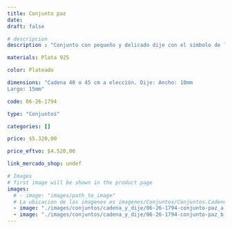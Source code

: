 ```yaml
---
title: Conjunto paz
date: 
draft: false

# descripcion
description : "Conjunto con pequeño y delicado dije con el símbolo de la paz. Hermoso brillo por su terminación lisa.   "

materials: Plata 925

color: Plateado

dimensions: "Cadena 40 o 45 cm a elección. Dije: Ancho: 10mm 
Largo: 15mm"

code: 06-26-1794

type: "Conjuntos"

categories: []

price: $5.320,00

price_eftvo: $4.520,00

link_mercado_shop: undef

# Images
# first image will be shown in the product page
images:
  # - image: "images/path_to_image"
  # La ubicacion de las imagenes es imagenes/Conjuntos/Conjuntos.Cadena y Dije/06-26-1794-conjunto-paz
  - image: "./images/conjuntos/cadena_y_dije/06-26-1794-conjunto-paz_a.jpg"
  - image: "./images/conjuntos/cadena_y_dije/06-26-1794-conjunto-paz_b.jpg"
---
```

